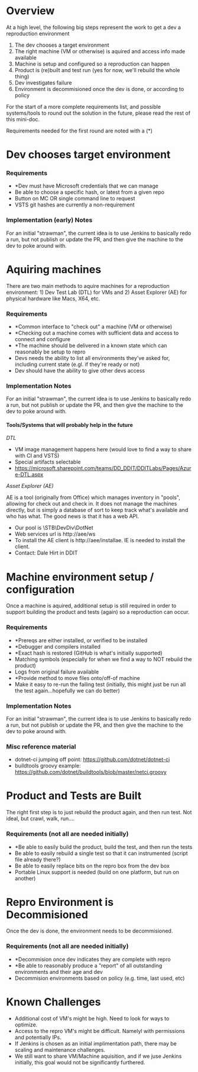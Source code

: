 # Overview
At a high level, the following big steps represent the work to get a dev a reproduction environment
1. The dev chooses a target environment
1. The right machine (VM or otherwise) is aquired and access info made available
1. Machine is setup and configured so a reproduction can happen
1. Product is (re)built and test run  (yes for now, we'll rebuild the whole thing)
1. Dev investigates failure
1. Environment is decommisioned once the dev is done, or according to policy

For the start of a more complete requirements list, and possible systems/tools to round out the solution in the future, please read the rest of this mini-doc.

Requirements needed for the first round are noted with a (*)

# Dev chooses target environment

### Requirements
- *Dev must have Microsoft credentials that we can manage
- Be able to choose a specific hash, or latest from a given repo
- Button on MC OR single command line to request 
- VSTS git hashes are currently a non-requirement

### Implementation (early) Notes
For an initial "strawman", the current idea is to use Jenkins to basically redo a run, but not publish or update the PR, and then give the machine to the dev to poke around with.  

# Aquiring machines
There are two main methods to aquire machines for a reproduction environment: 1) Dev Test Lab (DTL) for VMs and 2) Asset Explorer (AE) for physical hardware like Macs, X64, etc.

### Requirements
- *Common interface to "check out" a machine (VM or otherwise)
- *Checking out a machine comes with sufficient data and access to connect and configure 
- *The machine should be delivered in a known state which can reasonably be setup to repro
- Devs needs the ability to list all environments they've asked for, including current state (e.gl. if they're ready or not)
- Dev should have the ability to give other devs access

### Implementation Notes
For an initial "strawman", the current idea is to use Jenkins to basically redo a run, but not publish or update the PR, and then give the machine to the dev to poke around with.

#### Tools/Systems that will probably help in the future
*DTL*
- VM image management happens here (would love to find a way to share with CI and VSTS)
- Special artifacts selectable
- https://microsoft.sharepoint.com/teams/DD_DDIT/DDITLabs/Pages/Azure-DTL.aspx

*Asset Explorer (AE)*

AE is a tool (originally from Office) which manages inventory in "pools", allowing for check out and check in.  It does not manage the machines directly, but is simply a database of sort to keep track what's available and who has what.  The good news is that it has a web API.

- Our pool is \STB\DevDiv\DotNet
- Web services url is http://aee/ws
- To install the AE client is http://aee/installae.  IE is needed to install the client.
- Contact: Dale Hirt in DDIT

# Machine environment setup / configuration
Once a machine is aquired, additional setup is still required in order to support building the product and tests (again) so a reproduction can occur.

### Requirements
- *Prereqs are either installed, or verified to be installed
- *Debugger and compilers installed
- *Exact hash is restored (GitHub is what's initially supported)
- Matching symbols (especially for when we find a way to NOT rebuild the product)
- Logs from original failure available
- *Provide method to move files onto/off-of machine
- Make it easy to re-run the failing test  (initially, this might just be run all the test again...hopefully we can do better)

### Implementation Notes
For an initial "strawman", the current idea is to use Jenkins to basically redo a run, but not publish or update the PR, and then give the machine to the dev to poke around with.

### Misc reference material
- dotnet-ci jumping off point: https://github.com/dotnet/dotnet-ci
- buildtools groovy example: https://github.com/dotnet/buildtools/blob/master/netci.groovy 

# Product and Tests are Built
The right first step is to just rebuild the product again, and then run test.  Not ideal, but crawl, walk, run....

### Requirements (not all are needed initially)
- *Be able to easily build the product, build the test, and then run the tests
- Be able to easily rebuild a single test so that it can instrumented  (script file already there?)
- Be able to easily replace bits on the repro box from the dev box
- Portable Linux support is needed (build on one platform, but run on another)

# Repro Environment is Decommisioned
Once the dev is done, the environment needs to be decommisioned.

### Requirements (not all are needed initially)
- *Decommision once dev indicates they are complete with repro
- *Be able to reasonably produce a "report" of all outstanding environments and their age and dev
- Decommision environments based on policy (e.g. time, last used, etc)

# Known Challenges
- Additional cost of VM's might be high.  Need to look for ways to optimize.
- Access to the repro VM's might be difficult.  Namelyl with permissions and potentially IPs.
- If Jenkins is chosen as an initial implimentation path, there may be scaling and maintenance challenges.
- We still want to share VM/Machine aquisition, and if we juse Jenkins initially, this goal would not be significantly furthered.
